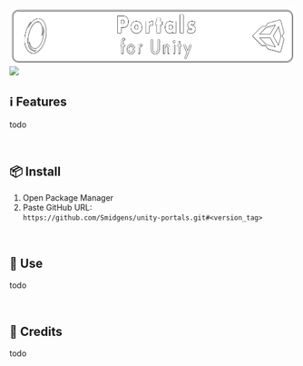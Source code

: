 ![](/.github/banner.png?raw=true "")
![](/.github/gallery.png?raw=true "")



## ℹ️ Features

todo


<br/>

## 📦 Install

1. Open Package Manager
2. Paste GitHub URL:\
`https://github.com/Smidgens/unity-portals.git#<version_tag>`

<br/>

## 🚀 Use

todo

<br/>

## 📜 Credits

todo

